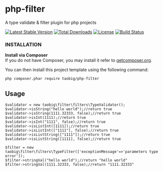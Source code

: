 # php-filter
A type validate &amp; filter plugin for php projects

[![Latest Stable Version](https://poser.pugx.org/taobig/php-filter/v/stable)](https://packagist.org/packages/taobig/php-filter)
[![Total Downloads](https://poser.pugx.org/taobig/php-filter/downloads)](https://packagist.org/packages/taobig/php-filter)
[![License](https://poser.pugx.org/taobig/php-filter/license)](https://packagist.org/packages/taobig/php-filter)
[![Build Status](https://travis-ci.org/taobig/php-filter.svg?branch=master)](https://travis-ci.org/taobig/php-filter)

### INSTALLATION
**Install via Composer**  
If you do not have Composer, you may install it refer to [getcomposer.org](https://getcomposer.org/download/).

You can then install this project template using the following command:
```
php composer.phar require taobig/php-filter

```

## Usage
```
$validator = new taobig\filter\filters\TypeValidator();
$validator->isString("hello world");//return true
$validator->isString(1111.32333, false);//return true
$validator->isInt(1111);//return true
$validator->isInt("1111", false);//return true
$validator->isListInt([1111]);//return true
$validator->isListInt(["1111"], false);//return true
$validator->isListString(["1111"]);//return true
$validator->isListString([1111], false);//return true

$filter = new taobig\filter\filters\TypeFilter(['exceptionMessage'=>'parameters type error']);
$filter->stringVal("hello world");//return "hello world"
$filter->stringVal(1111.32333, false);//return "1111.32333"
```
